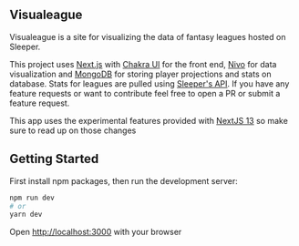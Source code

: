 ## Visualeague
Visualeague is a site for visualizing the data of fantasy leagues hosted on Sleeper.

This project uses [Next.js](https://nextjs.org/) with [Chakra UI](https://chakra-ui.com/) for the front end, [Nivo](https://nivo.rocks/) for data visualization and [MongoDB](https://www.mongodb.com/) for storing player projections and stats on database. Stats for leagues are pulled using [Sleeper's API](https://docs.sleeper.com). If you have any feature requests or want to contribute feel free to open a PR or submit a feature request. 

This app uses the experimental features provided with [NextJS 13](https://nextjs.org/blog/next-13) so make sure to read up on those changes

## Getting Started

First install npm packages, then run the development server:

```bash
npm run dev
# or
yarn dev
```

Open [http://localhost:3000](http://localhost:3000) with your browser



